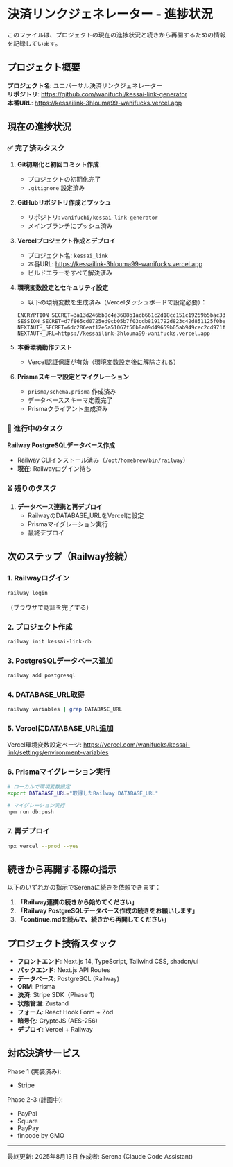 # 決済リンクジェネレーター - 進捗状況

このファイルは、プロジェクトの現在の進捗状況と続きから再開するための情報を記録しています。

## プロジェクト概要

**プロジェクト名**: ユニバーサル決済リンクジェネレーター  
**リポジトリ**: https://github.com/wanifuchi/kessai-link-generator  
**本番URL**: https://kessailink-3hlouma99-wanifucks.vercel.app

## 現在の進捗状況

### ✅ 完了済みタスク

1. **Git初期化と初回コミット作成**
   - プロジェクトの初期化完了
   - `.gitignore` 設定済み

2. **GitHubリポジトリ作成とプッシュ**
   - リポジトリ: `wanifuchi/kessai-link-generator`
   - メインブランチにプッシュ済み

3. **Vercelプロジェクト作成とデプロイ**
   - プロジェクト名: `kessai_link`
   - 本番URL: https://kessailink-3hlouma99-wanifucks.vercel.app
   - ビルドエラーをすべて解決済み

4. **環境変数設定とセキュリティ設定**
   - 以下の環境変数を生成済み（Vercelダッシュボードで設定必要）：
   ```
   ENCRYPTION_SECRET=3a13d246bb8c4e3688b1acb661c2d18cc151c19259b5bac33feaa262f5db4e78
   SESSION_SECRET=d7f865cd0725ed9cb05b7f03cdb8191792d823c42d851125f0be922b6605c481
   NEXTAUTH_SECRET=6dc286eaf12e5a51067f50b8a09d49659b05ab949cec2cd971fa4d2a40ce2747
   NEXTAUTH_URL=https://kessailink-3hlouma99-wanifucks.vercel.app
   ```

5. **本番環境動作テスト**
   - Vercel認証保護が有効（環境変数設定後に解除される）

6. **Prismaスキーマ設定とマイグレーション**
   - `prisma/schema.prisma` 作成済み
   - データベーススキーマ定義完了
   - Prismaクライアント生成済み

### 🔄 進行中のタスク

**Railway PostgreSQLデータベース作成**
- Railway CLIインストール済み（`/opt/homebrew/bin/railway`）
- **現在**: Railwayログイン待ち

### ⏳ 残りのタスク

1. **データベース連携と再デプロイ**
   - RailwayのDATABASE_URLをVercelに設定
   - Prismaマイグレーション実行
   - 最終デプロイ

## 次のステップ（Railway接続）

### 1. Railwayログイン
```bash
railway login
```
（ブラウザで認証を完了する）

### 2. プロジェクト作成
```bash
railway init kessai-link-db
```

### 3. PostgreSQLデータベース追加
```bash
railway add postgresql
```

### 4. DATABASE_URL取得
```bash
railway variables | grep DATABASE_URL
```

### 5. VercelにDATABASE_URL追加
Vercel環境変数設定ページ:
https://vercel.com/wanifucks/kessai-link/settings/environment-variables

### 6. Prismaマイグレーション実行
```bash
# ローカルで環境変数設定
export DATABASE_URL="取得したRailway DATABASE_URL"

# マイグレーション実行
npm run db:push
```

### 7. 再デプロイ
```bash
npx vercel --prod --yes
```

## 続きから再開する際の指示

以下のいずれかの指示でSerenaに続きを依頼できます：

1. **「Railway連携の続きから始めてください」**
2. **「Railway PostgreSQLデータベース作成の続きをお願いします」**
3. **「continue.mdを読んで、続きから再開してください」**

## プロジェクト技術スタック

- **フロントエンド**: Next.js 14, TypeScript, Tailwind CSS, shadcn/ui
- **バックエンド**: Next.js API Routes
- **データベース**: PostgreSQL (Railway)
- **ORM**: Prisma
- **決済**: Stripe SDK（Phase 1）
- **状態管理**: Zustand
- **フォーム**: React Hook Form + Zod
- **暗号化**: CryptoJS (AES-256)
- **デプロイ**: Vercel + Railway

## 対応決済サービス

Phase 1 (実装済み):
- Stripe

Phase 2-3 (計画中):
- PayPal
- Square
- PayPay
- fincode by GMO

---

最終更新: 2025年8月13日
作成者: Serena (Claude Code Assistant)